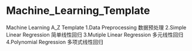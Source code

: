 # Machine_Learning_Template
Machine Learning A_Z Template
1.Data Preprocessing 数据预处理
2.Simple Linear Regression 简单线性回归
3.Mutiple Linear Regression 多元线性回归
4.Polynomial Regression 多项式线性回归

